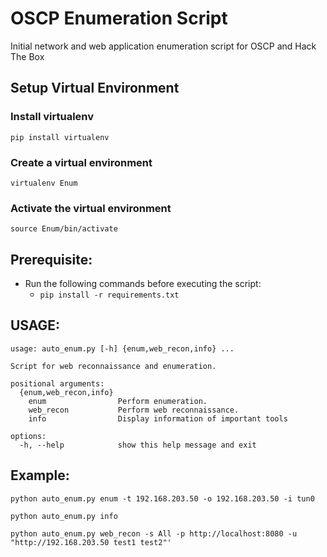 # OSCP Enumeration Script
Initial network and web application enumeration script for OSCP and Hack The Box

## Setup Virtual Environment
### Install virtualenv
```pip install virtualenv```

### Create a virtual environment
```virtualenv Enum```

### Activate the virtual environment
```source Enum/bin/activate```

## Prerequisite:
- Run the following commands before executing the script:
    - ``` pip install -r requirements.txt ```
    
## USAGE: 
```
usage: auto_enum.py [-h] {enum,web_recon,info} ...

Script for web reconnaissance and enumeration.

positional arguments:
  {enum,web_recon,info}
    enum                Perform enumeration.
    web_recon           Perform web reconnaissance.
    info                Display information of important tools

options:
  -h, --help            show this help message and exit
```

## Example:
```python auto_enum.py enum -t 192.168.203.50 -o 192.168.203.50 -i tun0```

```python auto_enum.py info```

```python auto_enum.py web_recon -s All -p http://localhost:8080 -u "http://192.168.203.50 test1 test2"'``` 


